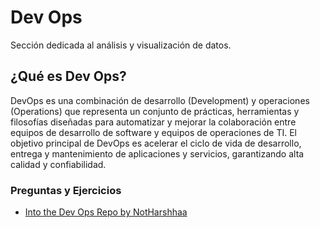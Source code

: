 # Dev Ops
Sección dedicada al análisis y visualización de datos.

## ¿Qué es Dev Ops?
DevOps es una combinación de desarrollo (Development) y operaciones (Operations) que representa un conjunto de prácticas, herramientas y filosofías diseñadas para automatizar y mejorar la colaboración entre equipos de desarrollo de software y equipos de operaciones de TI. El objetivo principal de DevOps es acelerar el ciclo de vida de desarrollo, entrega y mantenimiento de aplicaciones y servicios, garantizando alta calidad y confiabilidad.

### Preguntas y Ejercicios
- [Into the Dev Ops Repo by NotHarshhaa](https://github.com/NotHarshhaa/into-the-devops/tree/master)